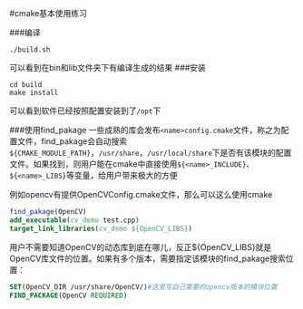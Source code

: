 #cmake基本使用练习

###编译
```
./build.sh
```
可以看到在bin和lib文件夹下有编译生成的结果
###安装
```
cd build
make install
```
可以看到软件已经按照配置安装到了`/opt`下

###使用find_pakage
一些成熟的库会发布`<name>config.cmake`文件，称之为配置文件，find_pakage会自动搜索`${CMAKE_MODULE_PATH}`，`/usr/share`，`/usr/local/share`下是否有该模块的配置文件。如果找到，则用户能在cmake中直接使用`${<name>_INCLUDE}`、`${<name>_LIBS}`等变量，给用户带来极大的方便

例如opencv有提供OpenCVConfig.cmake文件，那么可以这么使用cmake
```cmake
find_pakage(OpenCV)
add_executable(cv_demo test.cpp)
target_link_libraries(cv_demo ${OpenCV_LIBS})
```
用户不需要知道OpenCV的动态库到底在哪儿，反正${OpenCV_LIBS}就是OpenCV库文件的位置。如果有多个版本，需要指定该模块的find_pakage搜索位置：

```cmake
SET(OpenCV_DIR /usr/share/OpenCV/)#这里写自己需要的opencv版本的模块位置
FIND_PACKAGE(OpenCV REQUIRED)
```

